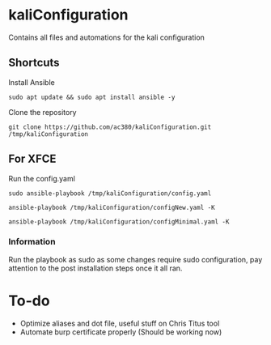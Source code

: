 # kaliConfiguration
Contains all files and automations for the kali configuration

## Shortcuts
Install Ansible  
```
sudo apt update && sudo apt install ansible -y
```

Clone the repository  
```
git clone https://github.com/ac380/kaliConfiguration.git /tmp/kaliConfiguration
```

## For XFCE
Run the config.yaml  
```
sudo ansible-playbook /tmp/kaliConfiguration/config.yaml

ansible-playbook /tmp/kaliConfiguration/configNew.yaml -K

ansible-playbook /tmp/kaliConfiguration/configMinimal.yaml -K
```

### Information
Run the playbook as sudo as some changes require sudo configuration, pay attention to the post installation steps once it all ran.

# To-do 
- Optimize aliases and dot file, useful stuff on Chris Titus tool
- Automate burp certificate properly (Should be working now)
  
